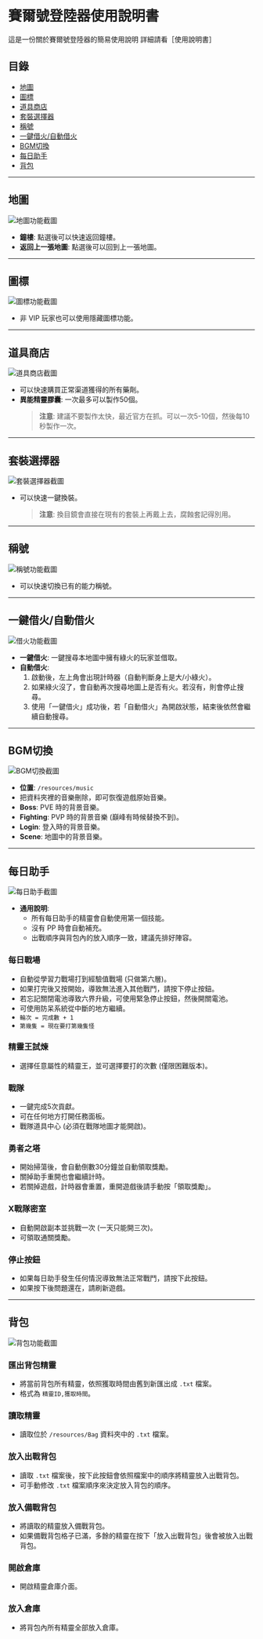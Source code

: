<h1>賽爾號登陸器使用說明書</h1>
<p>這是一份關於賽爾號登陸器的簡易使用說明 詳細請看［使用說明書］</p>

<h2 id="目錄">目錄</h2>
<ul>
<li><a href="#地圖">地圖</a></li>
<li><a href="#圖標">圖標</a></li>
<li><a href="#道具商店">道具商店</a></li>
<li><a href="#套裝選擇器">套裝選擇器</a></li>
<li><a href="#稱號">稱號</a></li>
<li><a href="#一鍵借火自動借火">一鍵借火/自動借火</a></li>
<li><a href="#bgm切換">BGM切換</a></li>
<li><a href="#每日助手">每日助手</a></li>
<li><a href="#背包">背包</a></li>
</ul>

<hr>

<h2 id="地圖">地圖</h2>
<p><img src="https://i.postimg.cc/76zZH7mW/03.jpg" alt="地圖功能截圖"></p>
<ul>
<li><strong>鐘樓</strong>: 點選後可以快速返回鐘樓。</li>
<li><strong>返回上一張地圖</strong>: 點選後可以回到上一張地圖。</li>
</ul>

<hr>

<h2 id="圖標">圖標</h2>
<p><img src="https://i.postimg.cc/gcv21Vww/05.jpg" alt="圖標功能截圖"></p>
<ul>
<li>非 VIP 玩家也可以使用隱藏圖標功能。</li>
</ul>

<hr>

<h2 id="道具商店">道具商店</h2>
<p><img src="https://i.postimg.cc/fRgzY5PP/07.jpg" alt="道具商店截圖"></p>
<ul>
<li>可以快速購買正常渠道獲得的所有藥劑。</li>
<li><strong>異能精靈膠囊</strong>: 一次最多可以製作50個。
<blockquote><strong>注意</strong>: 建議不要製作太快，最近官方在抓。可以一次5-10個，然後每10秒製作一次。</blockquote>
</li>
</ul>

<hr>

<h2 id="套裝選擇器">套裝選擇器</h2>
<p><img src="https://i.postimg.cc/PqgdRJTz/09.jpg" alt="套裝選擇器截圖"></p>
<ul>
<li>可以快速一鍵換裝。
<blockquote><strong>注意</strong>: 換目鏡會直接在現有的套裝上再戴上去，腐蝕套記得別用。</blockquote>
</li>
</ul>

<hr>

<h2 id="稱號">稱號</h2>
<p><img src="https://i.postimg.cc/HnHdTNJr/11.jpg" alt="稱號功能截圖"></p>
<ul>
<li>可以快速切換已有的能力稱號。</li>
</ul>

<hr>

<h2 id="一鍵借火自動借火">一鍵借火/自動借火</h2>
<p><img src="https://i.postimg.cc/NF4YFxTp/13.jpg" alt="借火功能截圖"></p>
<ul>
<li><strong>一鍵借火</strong>: 一鍵搜尋本地圖中擁有綠火的玩家並借取。</li>
<li><strong>自動借火</strong>:
<ol>
<li>啟動後，左上角會出現計時器（自動判斷身上是大/小綠火）。</li>
<li>如果綠火沒了，會自動再次搜尋地圖上是否有火。若沒有，則會停止搜尋。</li>
<li>使用「一鍵借火」成功後，若「自動借火」為開啟狀態，結束後依然會繼續自動搜尋。</li>
</ol>
</li>
</ul>

<hr>

<h2 id="bgm切換">BGM切換</h2>
<p><img src="https://i.postimg.cc/85mxmz5C/15.jpg" alt="BGM切換截圖"></p>
<ul>
<li><strong>位置</strong>: <code>/resources/music</code></li>
<li>把資料夾裡的音樂刪除，即可恢復遊戲原始音樂。</li>
<li><strong>Boss</strong>: PVE 時的背景音樂。</li>
<li><strong>Fighting</strong>: PVP 時的背景音樂 (巔峰有時候替換不到)。</li>
<li><strong>Login</strong>: 登入時的背景音樂。</li>
<li><strong>Scene</strong>: 地圖中的背景音樂。</li>
</ul>

<hr>

<h2 id="每日助手">每日助手</h2>
<p><img src="https://i.postimg.cc/HnWRZ1c9/17.jpg" alt="每日助手截圖"></p>
<ul>
<li><strong>通用說明</strong>:
<ul>
<li>所有每日助手的精靈會自動使用第一個技能。</li>
<li>沒有 PP 時會自動補充。</li>
<li>出戰順序與背包內的放入順序一致，建議先排好陣容。</li>
</ul>
</li>
</ul>

<h3>每日戰場</h3>
<ul>
<li>自動從學習力戰場打到經驗值戰場 (只做第六層)。</li>
<li>如果打完後又按開始，導致無法進入其他戰鬥，請按下停止按鈕。</li>
<li>若忘記關閉電池導致六界升級，可使用緊急停止按鈕，然後開關電池。</li>
<li>可使用防呆系統從中斷的地方繼續。</li>
<li><code>輪次 = 完成數 + 1</code></li>
<li><code>第幾隻 = 現在要打第幾隻怪</code></li>
</ul>

<h3>精靈王試煉</h3>
<ul>
<li>選擇任意屬性的精靈王，並可選擇要打的次數 (僅限困難版本)。</li>
</ul>

<h3>戰隊</h3>
<ul>
<li>一鍵完成5次貢獻。</li>
<li>可在任何地方打開任務面板。</li>
<li>戰隊道具中心 (必須在戰隊地圖才能開啟)。</li>
</ul>

<h3>勇者之塔</h3>
<ul>
<li>開始掃蕩後，會自動倒數30分鐘並自動領取獎勵。</li>
<li>關掉助手重開也會繼續計時。</li>
<li>若關掉遊戲，計時器會重置，重開遊戲後請手動按「領取獎勵」。</li>
</ul>

<h3>X戰隊密室</h3>
<ul>
<li>自動開啟副本並挑戰一次 (一天只能開三次)。</li>
<li>可領取通關獎勵。</li>
</ul>

<h3>停止按鈕</h3>
<ul>
<li>如果每日助手發生任何情況導致無法正常戰鬥，請按下此按鈕。</li>
<li>如果按下後問題還在，請刷新遊戲。</li>
</ul>

<hr>

<h2 id="背包">背包</h2>
<p><img src="https://i.postimg.cc/C1SQ5pNp/30.jpg" alt="背包功能截圖"></p>
<h3>匯出背包精靈</h3>
<ul>
<li>將當前背包所有精靈，依照獲取時間由舊到新匯出成 <code>.txt</code> 檔案。</li>
<li>格式為 <code>精靈ID,獲取時間</code>。</li>
</ul>

<h3>讀取精靈</h3>
<ul>
<li>讀取位於 <code>/resources/Bag</code> 資料夾中的 <code>.txt</code> 檔案。</li>
</ul>

<h3>放入出戰背包</h3>
<ul>
<li>讀取 <code>.txt</code> 檔案後，按下此按鈕會依照檔案中的順序將精靈放入出戰背包。</li>
<li>可手動修改 <code>.txt</code> 檔案順序來決定放入背包的順序。</li>
</ul>

<h3>放入備戰背包</h3>
<ul>
<li>將讀取的精靈放入備戰背包。</li>
<li>如果備戰背包格子已滿，多餘的精靈在按下「放入出戰背包」後會被放入出戰背包。</li>
</ul>

<h3>開啟倉庫</h3>
<ul>
<li>開啟精靈倉庫介面。</li>
</ul>

<h3>放入倉庫</h3>
<ul>
<li>將背包內所有精靈全部放入倉庫。</li>
</ul>
